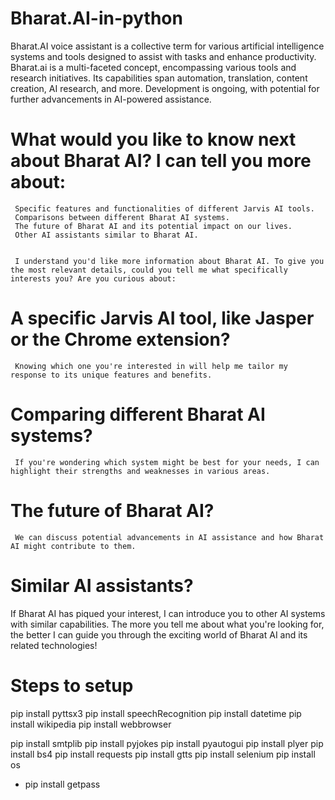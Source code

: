 # Bharat.AI-in-python
Bharat.AI voice assistant is a collective term for various artificial intelligence systems and tools designed to assist with tasks and enhance productivity. 
Bharat.ai is a multi-faceted concept, encompassing various tools and research initiatives.
Its capabilities span automation, translation, content creation, AI research, and more.
Development is ongoing, with potential for further advancements in AI-powered assistance.


 # What would you like to know next about Bharat AI? I can tell you more about:

     Specific features and functionalities of different Jarvis AI tools.
     Comparisons between different Bharat AI systems.
     The future of Bharat AI and its potential impact on our lives.
     Other AI assistants similar to Bharat AI.


     I understand you'd like more information about Bharat AI. To give you the most relevant details, could you tell me what specifically interests you? Are you curious about:

# A specific Jarvis AI tool, like Jasper or the Chrome extension? 
     Knowing which one you're interested in will help me tailor my response to its unique features and benefits.
# Comparing different Bharat AI systems? 
     If you're wondering which system might be best for your needs, I can highlight their strengths and weaknesses in various areas.
# The future of Bharat AI? 
     We can discuss potential advancements in AI assistance and how Bharat AI might contribute to them.
# Similar AI assistants? 
If Bharat AI has piqued your interest, I can introduce you to other AI systems with similar capabilities.
The more you tell me about what you're looking for, the better I can guide you through the exciting world of Bharat AI and its related technologies!




# Steps to setup
 pip install pyttsx3
 pip install speechRecognition
 pip install datetime
 pip install wikipedia
 pip install  webbrowser

pip install  smtplib
pip install pyjokes
pip install pyautogui
pip install plyer
pip install bs4
pip install requests
pip install gtts
pip install selenium
pip install os
* pip install getpass
 
